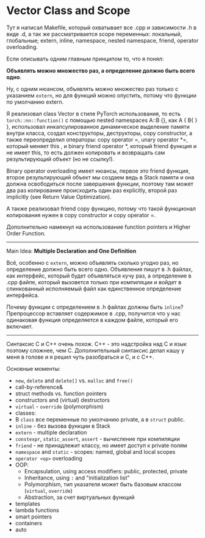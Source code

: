 # Vector Class and Scope

Тут я написал Makefile, который охватывает все .cpp и зависимости .h в виде .d, а так же рассматривается scope переменных: локальный, глобальные; extern, inline, namespace, nested namespace, friend, operator overloading. 

Если описывать одним главным принципом то, что я понял:

**Объявлять можно множество раз, а определение должно быть всего одно**. 

Ну, с одним нюансом, объявлять можно множество раз только с указанием `extern`, но для функций можно опустить, потому что функции по умолчанию extern.

Я реализовал class Vector в стиле PyTorch использования, то есть `torch::nn::function()` с помощью nested namespaces A::B {}, как A { B{ } }, использовал инкапсулированное динамическое выделение памяти внутри класса, создал конструкторы, деструкторы, copy constructor, а также переопределил операторы: copy operator =, unary operator *=, который меняет this , и binary friend operator *, который friend функция и не имеет this, то есть должен копировать и возвращать сам результирующий объект (но не ссылку!).

Binary operator overloading имеет нюансы, первое это friend функция, второе результирующий объект мы создаем ведь в Stack памяти и она должна освободиться после завершения функции, поэтому там может два раз копирование происходить один раз explicitly, второй раз implicitly (see Return Value Optimization).

А также реализовал friend copy функцию, потому что такой функционал копирования нужен в copy constructor и copy operator =.

Дополнительно намекнул на использование function pointers и Higher Order Function.

----

Main Idea:
**Multiple Declaration and One Definition**

Всё, особенно с `extern`, можно объявлять сколько угодно раз, но определение должно быть всего одно.
Объявления пишут в .h файлах, как интерфейс, который будет объявляться кучу раз, а определение в .cpp файле, который вызовется только при компиляции и войдет в слинкованный исполняемый файл как единственное определение интерфейса.

Почему функции с определением в .h файлах должны быть `inline`?
Препроцессор вставляет содержимое в .cpp, получится что у нас одинаковая функция определяется в каждом файле, который его включает.

---

Синтаксис C и C++ очень похож. C++ - это надстройка над C и язык поэтому сложнее, чем C. Дополнительный синтаксис делал кашу у меня в голове и я решил чуть разобраться и C, и с C++.

Основные моменты:
- `new`, `delete` and `delete[]` vs. `malloc` and `free()`
- call-by-reference&
- struct methods vs. function pointers
- constructors and (virtual) destructors
- `virtual` - `override` (polymorphism)
- classes:
- В `class` все переменные по умолчанию private, а в `struct` public.
- `inline` - без вызова функции в Stack
- `extern` - multiple declaration
- `constexpr`, `static_assert`, `assert` - вычисление при компиляции
- `friend` - не принадлежит классу, но имеет доступ к private полям
- `namespace` and `static` - scopes: named, global and local scopes
- `operator <op>` overloading
- OOP:
	- Encapsulation, using access modifiers: public, protected, private
	- Inheritance, using `:` and "initialization list"
	- Polymorphism, тип указателя может быть базовым классом (`virtual`, `override`)
	- Abstraction, за счет виртуальных функций
- templates
- lambda functions
- smart pointers
- containers
- auto


